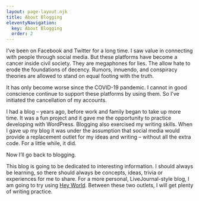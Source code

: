 ```yaml
---
layout: page-layout.njk
title: About Blogging
eleventyNavigation:
  key: About Blogging
  order: 2
---
```

<span class="dropcap">I</span>’ve been on Facebook and Twitter for a long time. I saw value in connecting with people through social media. But these platforms have become a cancer inside civil society. They are megaphones for lies. The allow hate to erode the foundations of decency. Rumors, innuendo, and conspiracy theories are allowed to stand on equal footing with the truth.

It has only become worse since the COVID-19 pandemic. I cannot in good conscience continue to support these platforms by using them. So I’ve initiated the cancellation of my accounts.

I had a blog – years ago, before work and family began to take up more time. It was a fun project and it gave me the opportunity to practice developing with WordPress. Blogging also exercised my writing skills. When I gave up my blog it was under the assumption that social media would provide a replacement outlet for my ideas and writing – without all the extra code. For a little while, it did.

Now I’ll go back to blogging.

This blog is going to be dedicated to interesting information. I should always be learning, so there should always be concepts, ideas, trivia or experiences for me to share. For a more personal, LiveJournal-style blog, I am going to try using [Hey World](https://world.hey.com/aaronpinero). Between these two outlets, I will get plenty of writing practice.